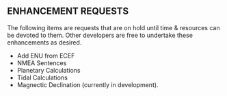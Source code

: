 ## ENHANCEMENT REQUESTS

The following items are requests that are on hold until time & resources can be devoted to them. Other developers are free to undertake these enhancements as desired. 

* Add ENU from ECEF
* NMEA Sentences
* Planetary Calculations
* Tidal Calculations
* Magnectic Declination (currently in development).
